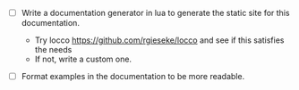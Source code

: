 - [ ] Write a documentation generator in lua to generate the static site for this documentation.
    - Try locco https://github.com/rgieseke/locco and see if this satisfies the needs
    - If not, write a custom one.

- [ ] Format examples in the documentation to be more readable.